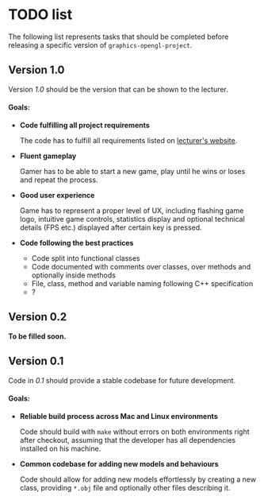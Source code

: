 # TODO list
The following list represents tasks that should be completed
before releasing a specific version of `graphics-opengl-project`.

## Version 1.0
Version *1.0* should be the version that can be shown to the lecturer.

#### Goals:
- **Code fulfilling all project requirements**

  The code has to fulfill all requirements listed on [lecturer's website](http://www.cs.put.poznan.pl/wandrzejewski/strona-glowna/dydaktyka/cg-projekty/).
  
- **Fluent gameplay**

  Gamer has to be able to start a new game, play until he wins or loses and repeat the process.
  
- **Good user experience**

  Game has to represent a proper level of UX, including flashing game logo, intuitive game controls,
  statistics display and optional technical details (FPS etc.) displayed after certain key is pressed.

- **Code following the best practices**

  - Code split into functional classes
  - Code documented with comments over classes, over methods and optionally inside methods
  - File, class, method and variable naming following C++ specification
  - ?
  
## Version 0.2
**To be filled soon.**

## Version 0.1
Code in *0.1* should provide a stable codebase for future development.

#### Goals:
- **Reliable build process across Mac and Linux environments**

  Code should build with `make` without errors on both environments right after checkout,
  assuming that the developer has all dependencies installed on his machine.
  
- **Common codebase for adding new models and behaviours**

  Code should allow for adding new models effortlessly by creating a new class,
  providing `*.obj` file and optionally other files describing it.